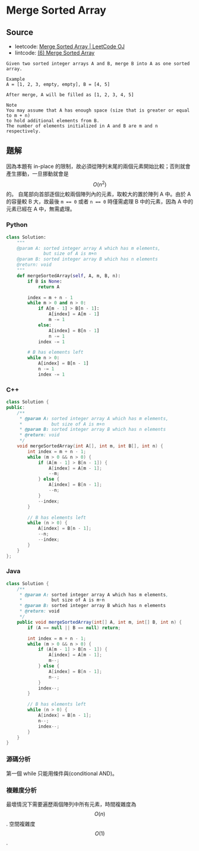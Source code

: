 # Merge Sorted Array

## Source

- leetcode: [Merge Sorted Array | LeetCode OJ](https://leetcode.com/problems/merge-sorted-array/)
- lintcode: [(6) Merge Sorted Array](http://www.lintcode.com/en/problem/merge-sorted-array/)

```
Given two sorted integer arrays A and B, merge B into A as one sorted array.

Example
A = [1, 2, 3, empty, empty], B = [4, 5]

After merge, A will be filled as [1, 2, 3, 4, 5]

Note
You may assume that A has enough space (size that is greater or equal to m + n)
to hold additional elements from B.
The number of elements initialized in A and B are m and n respectively.
```

## 題解

因為本題有 in-place 的限制，故必須從陣列末尾的兩個元素開始比較；否則就會產生挪動，一旦挪動就會是 $$O(n^2)$$ 的。
自尾部向首部逐個比較兩個陣列內的元素，取較大的置於陣列 A 中。由於 A 的容量較 B 大，故最後 `m == 0` 或者 `n == 0` 時僅需處理 B 中的元素，因為 A 中的元素已經在 A 中，無需處理。

### Python

```python
class Solution:
    """
    @param A: sorted integer array A which has m elements,
              but size of A is m+n
    @param B: sorted integer array B which has n elements
    @return: void
    """
    def mergeSortedArray(self, A, m, B, n):
        if B is None:
            return A

        index = m + n - 1
        while m > 0 and n > 0:
            if A[m - 1] > B[n - 1]:
                A[index] = A[m - 1]
                m -= 1
            else:
                A[index] = B[n - 1]
                n -= 1
            index -= 1

        # B has elements left
        while n > 0:
            A[index] = B[n - 1]
            n -= 1
            index -= 1
```

### C++

```c++
class Solution {
public:
    /**
     * @param A: sorted integer array A which has m elements,
     *           but size of A is m+n
     * @param B: sorted integer array B which has n elements
     * @return: void
     */
    void mergeSortedArray(int A[], int m, int B[], int n) {
        int index = m + n - 1;
        while (m > 0 && n > 0) {
            if (A[m - 1] > B[n - 1]) {
                A[index] = A[m - 1];
                --m;
            } else {
                A[index] = B[n - 1];
                --n;
            }
            --index;
        }

        // B has elements left
        while (n > 0) {
            A[index] = B[n - 1];
            --n;
            --index;
        }
    }
};
```

### Java

```java
class Solution {
    /**
     * @param A: sorted integer array A which has m elements,
     *           but size of A is m+n
     * @param B: sorted integer array B which has n elements
     * @return: void
     */
    public void mergeSortedArray(int[] A, int m, int[] B, int n) {
        if (A == null || B == null) return;

        int index = m + n - 1;
        while (m > 0 && n > 0) {
            if (A[m - 1] > B[n - 1]) {
                A[index] = A[m - 1];
                m--;
            } else {
                A[index] = B[n - 1];
                n--;
            }
            index--;
        }

        // B has elements left
        while (n > 0) {
            A[index] = B[n - 1];
            n--;
            index--;
        }
    }
}
```

### 源碼分析

第一個 while 只能用條件與(conditional AND)。

### 複雜度分析

最壞情況下需要遍歷兩個陣列中所有元素，時間複雜度為 $$O(n)$$. 空間複雜度 $$O(1)$$.

